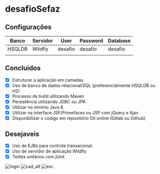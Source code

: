 # desafioSefaz

## Configurações
| Banco  | Servidor | User    | Password | Database|
|--------|----------|---------|----------|---------|
| HSQLDB | Wildfly  | desafio | desafio  | desafio |
|        |          |         |          |         |

## Concluidos
- [x] Estruturar a aplicação em camadas
- [x] Uso de banco de dados relacional/SQL (preferencialmente HSQLDB ou H2)
- [x] Processo de build utilizando Maven
- [x] Persistência utilizando JDBC ou JPA
- [x] Utilizar no mínimo Java 8.
- [x] Utilizar na interface JSF/Primefaces ou JSP com jQuery e Ajax
- [x] Disponibilizar o código em repositório Git online (Gitlab ou Github)

## Desejaveis
- [x] Uso de EJBs para controle transacional.
- [x] Uso de servidor de aplicação Wildfly 
- [x] Testes unitários com jUnit

![login](https://user-images.githubusercontent.com/33108277/64931749-f00d7180-d810-11e9-8de5-900bcce6251d.png)
![cad_alt](https://user-images.githubusercontent.com/33108277/64931802-4f6b8180-d811-11e9-97da-360840c36559.png)
![exc](https://user-images.githubusercontent.com/33108277/64931827-67430580-d811-11e9-9303-6caf682ebd84.png)
